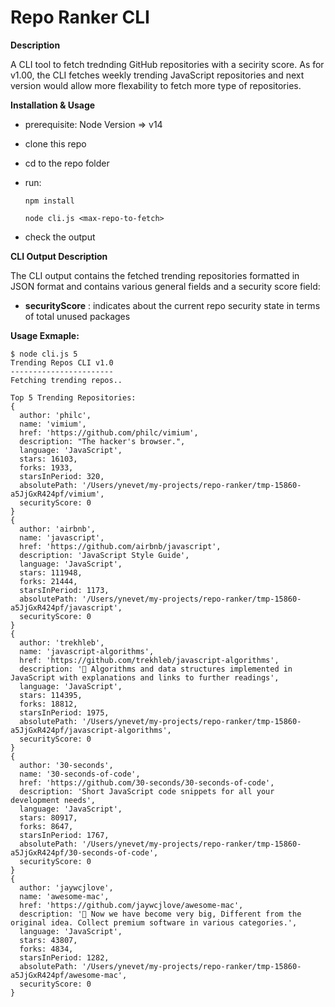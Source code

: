 # Repo Ranker CLI
**Description**

A CLI tool to fetch trednding GitHub repositories with a secirity score.
As for v1.00, the CLI fetches weekly trending JavaScript repositories and next version would allow more flexability to fetch more type of repositories.

**Installation & Usage**
 - prerequisite: Node Version => v14
 - clone this repo
 - cd to the repo folder
 - run:
 
       npm install
       
       node cli.js <max-repo-to-fetch>
      
 - check the output

**CLI Output Description**

The CLI output contains the fetched trending repositories formatted in JSON format and contains various general fields and a security score field:
- **securityScore** : indicates about the current repo security state in terms of total unused packages

  
 **Usage Exmaple:**

    $ node cli.js 5
    Trending Repos CLI v1.0
    -----------------------
    Fetching trending repos..
    
    Top 5 Trending Repositories:
    {
      author: 'philc',
      name: 'vimium',
      href: 'https://github.com/philc/vimium',
      description: "The hacker's browser.",
      language: 'JavaScript',
      stars: 16103,
      forks: 1933,
      starsInPeriod: 320,
      absolutePath: '/Users/ynevet/my-projects/repo-ranker/tmp-15860-a5JjGxR424pf/vimium',
      securityScore: 0
    }
    {
      author: 'airbnb',
      name: 'javascript',
      href: 'https://github.com/airbnb/javascript',
      description: 'JavaScript Style Guide',
      language: 'JavaScript',
      stars: 111948,
      forks: 21444,
      starsInPeriod: 1173,
      absolutePath: '/Users/ynevet/my-projects/repo-ranker/tmp-15860-a5JjGxR424pf/javascript',
      securityScore: 0
    }
    {
      author: 'trekhleb',
      name: 'javascript-algorithms',
      href: 'https://github.com/trekhleb/javascript-algorithms',
      description: '📝 Algorithms and data structures implemented in JavaScript with explanations and links to further readings',
      language: 'JavaScript',
      stars: 114395,
      forks: 18812,
      starsInPeriod: 1975,
      absolutePath: '/Users/ynevet/my-projects/repo-ranker/tmp-15860-a5JjGxR424pf/javascript-algorithms',
      securityScore: 0
    }
    {
      author: '30-seconds',
      name: '30-seconds-of-code',
      href: 'https://github.com/30-seconds/30-seconds-of-code',
      description: 'Short JavaScript code snippets for all your development needs',
      language: 'JavaScript',
      stars: 80917,
      forks: 8647,
      starsInPeriod: 1767,
      absolutePath: '/Users/ynevet/my-projects/repo-ranker/tmp-15860-a5JjGxR424pf/30-seconds-of-code',
      securityScore: 0
    }
    {
      author: 'jaywcjlove',
      name: 'awesome-mac',
      href: 'https://github.com/jaywcjlove/awesome-mac',
      description: ' Now we have become very big, Different from the original idea. Collect premium software in various categories.',
      language: 'JavaScript',
      stars: 43807,
      forks: 4834,
      starsInPeriod: 1282,
      absolutePath: '/Users/ynevet/my-projects/repo-ranker/tmp-15860-a5JjGxR424pf/awesome-mac',
      securityScore: 0
    }
